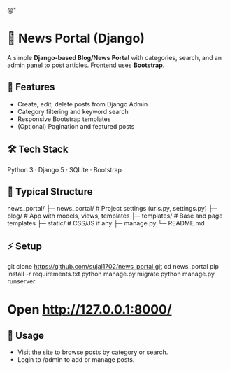@"
# 📰 News Portal (Django)

A simple **Django-based Blog/News Portal** with categories, search, and an admin panel to post articles. Frontend uses **Bootstrap**.

## 🚀 Features
- Create, edit, delete posts from Django Admin
- Category filtering and keyword search
- Responsive Bootstrap templates
- (Optional) Pagination and featured posts

## 🛠️ Tech Stack
Python 3 · Django 5 · SQLite · Bootstrap

## 📂 Typical Structure
news_portal/
├─ news_portal/           # Project settings (urls.py, settings.py)
├─ blog/                  # App with models, views, templates
├─ templates/             # Base and page templates
├─ static/                # CSS/JS if any
├─ manage.py
└─ README.md

## ⚡ Setup
git clone https://github.com/sujal1702/news_portal.git
cd news_portal
pip install -r requirements.txt
python manage.py migrate
python manage.py runserver
# Open http://127.0.0.1:8000/

## 🎯 Usage
- Visit the site to browse posts by category or search.
- Login to /admin to add or manage posts.

